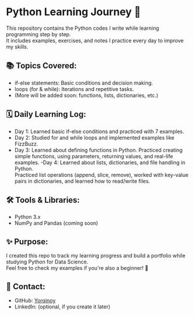 # Python Learning Journey 🚀

This repository contains the Python codes I write while learning programming step by step.  
It includes examples, exercises, and notes I practice every day to improve my skills.  

## 📚 Topics Covered:
- if-else statements: Basic conditions and decision making.
- loops (for & while): Iterations and repetitive tasks.
- (More will be added soon: functions, lists, dictionaries, etc.)

## 🗓️ Daily Learning Log:
- Day 1: Learned basic if-else conditions and practiced with 7 examples.  
- Day 2: Studied for and while loops and implemented examples like FizzBuzz.  
- Day 3: Learned about defining functions in Python. Practiced creating simple functions, using parameters, returning values, and real-life examples.
 -Day 4: Learned about lists, dictionaries, and file handling in Python.  
  Practiced list operations (append, slice, remove), worked with key-value pairs in dictionaries, and learned how to read/write files.

## 🛠️ Tools & Libraries:
- Python 3.x  
- NumPy and Pandas (coming soon)  

## ✨ Purpose:
I created this repo to track my learning progress and build a portfolio while studying Python for Data Science.  
Feel free to check my examples if you're also a beginner! 🌱

## 📩 Contact:
- GitHub: [Yorqinoy](https://github.com/Yorqinoyyy)
- LinkedIn: (optional, if you create it later)
